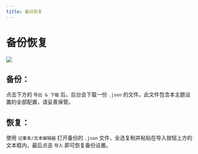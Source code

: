 ```yaml
---
title: 备份恢复
---
```


# 备份恢复 <Badge type="tip" text="v2.6.0" />

![](https://temp-cdn.kusu.icu/28827378/233814316-88951725-dd5b-4df0-9563-a27305698618.png)

## 备份：

点击下方的 `导出 & 下载` 后，后台会下载一份 `.json` 的文件。此文件包含本主题设置的全部配置，请妥善保管。

## 恢复：

使用 `记事本/文本编辑器` 打开备份的 `.json` 文件，全选复制并粘贴在导入按钮上方的文本框内，最后点击 `导入` 即可恢复备份设置。
